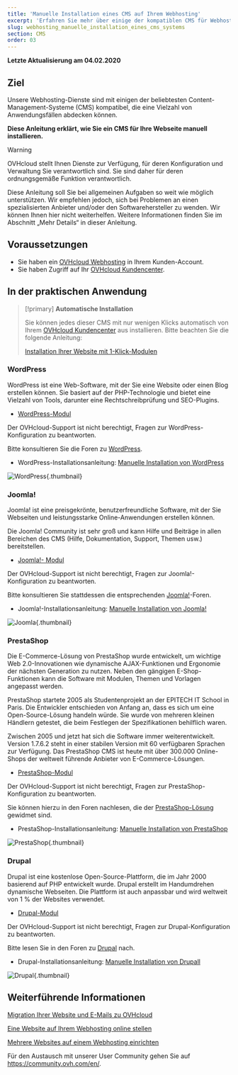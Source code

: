 ```yaml
---
title: 'Manuelle Installation eines CMS auf Ihrem Webhosting'
excerpt: 'Erfahren Sie mehr über einige der kompatiblen CMS für Webhostings'
slug: webhosting_manuelle_installation_eines_cms_systems
section: CMS
order: 03
---
```


**Letzte Aktualisierung am 04.02.2020**

## Ziel 

Unsere Webhosting-Dienste sind mit einigen der beliebtesten Content-Management-Systeme (CMS) kompatibel, die eine Vielzahl von Anwendungsfällen abdecken können.

**Diese Anleitung erklärt, wie Sie ein CMS für Ihre Webseite manuell installieren.**

> [!warning]
>OVHcloud stellt Ihnen Dienste zur Verfügung, für deren Konfiguration und Verwaltung Sie verantwortlich sind. Sie sind daher für deren ordnungsgemäße Funktion verantwortlich.
>
>Diese Anleitung soll Sie bei allgemeinen Aufgaben so weit wie möglich unterstützen. Wir empfehlen jedoch, sich bei Problemen an einen spezialisierten Anbieter und/oder den Softwarehersteller zu wenden. Wir können Ihnen hier nicht weiterhelfen. Weitere Informationen finden Sie im Abschnitt „Mehr Details“ in dieser Anleitung.
>

## Voraussetzungen

- Sie haben ein [OVHcloud Webhosting](https://www.ovhcloud.com/de/web-hosting/) in Ihrem Kunden-Account.
- Sie haben Zugriff auf Ihr [OVHcloud Kundencenter](https://www.ovh.com/auth/?action=gotomanager&from=https://www.ovh.de/&ovhSubsidiary=de).

## In der praktischen Anwendung


> [!primary]
>**Automatische Installation**
>
>Sie können jedes dieser CMS mit nur wenigen Klicks automatisch von Ihrem [OVHcloud Kundencenter](https://www.ovh.com/auth/?action=gotomanager&from=https://www.ovh.de/&ovhSubsidiary=de) aus installieren. Bitte beachten Sie die folgende Anleitung:
>
>[Installation Ihrer Website mit 1-Klick-Modulen](../webhosting_installation_von_webhosting-modulen/)
>


### WordPress
WordPress ist eine Web-Software, mit der Sie eine Website oder einen Blog erstellen können. Sie basiert auf der PHP-Technologie und bietet eine Vielzahl von Tools, darunter eine Rechtschreibprüfung und SEO-Plugins.


- [WordPress-Modul](https://www.ovhcloud.com/de/web-hosting/uc-wordpress-website/)

Der OVHcloud-Support ist nicht berechtigt, Fragen zur WordPress-Konfiguration zu beantworten.


Bitte konsultieren Sie die Foren zu [WordPress](https://wordpress.org/support/).


- WordPress-Installationsanleitung: [Manuelle Installation von WordPress](https://docs.ovh.com/gb/en/hosting/cms_manually_install_wordpress)



![WordPress](images/3379.png){.thumbnail}


### Joomla!
Joomla! ist eine preisgekrönte, benutzerfreundliche Software, mit der Sie Webseiten und leistungsstarke Online-Anwendungen erstellen können.

Die Joomla! Community ist sehr groß und kann Hilfe und Beiträge in allen Bereichen des CMS (Hilfe, Dokumentation, Support, Themen usw.) bereitstellen.


- [Joomla!- Modul](https://www.ovhcloud.com/de/web-hosting/uc-joomla-website/)

Der OVHcloud-Support ist nicht berechtigt, Fragen zur Joomla!-Konfiguration zu beantworten.


Bitte konsultieren Sie stattdessen die entsprechenden [Joomla!](http://forum.joomla.org/)-Foren. 

- Joomla!-Installationsanleitung: [Manuelle Installation von Joomla!](https://docs.ovh.com/gb/en/hosting/cms_manually_install_joomla)

![Joomla](images/3380.png){.thumbnail}


### PrestaShop
Die E-Commerce-Lösung von PrestaShop wurde entwickelt, um wichtige Web 2.0-Innovationen wie dynamische AJAX-Funktionen und Ergonomie der nächsten Generation zu nutzen. Neben den gängigen E-Shop-Funktionen kann die Software mit Modulen, Themen und Vorlagen angepasst werden. 

PrestaShop startete 2005 als Studentenprojekt an der EPITECH IT School in Paris. Die Entwickler entschieden von Anfang an, dass es sich um eine Open-Source-Lösung handeln würde. Sie wurde von mehreren kleinen Händlern getestet, die beim Festlegen der Spezifikationen behilflich waren.

Zwischen 2005 und jetzt hat sich die Software immer weiterentwickelt. Version 1.7.6.2 steht in einer stabilen Version mit 60 verfügbaren Sprachen zur Verfügung. Das PrestaShop CMS ist heute mit über 300.000 Online-Shops der weltweit führende Anbieter von E-Commerce-Lösungen.


- [PrestaShop-Modul](https://www.ovhcloud.com/de/web-hosting/uc-prestashop-website/)

Der OVHcloud-Support ist nicht berechtigt, Fragen zur PrestaShop-Konfiguration zu beantworten.

Sie können hierzu in den Foren nachlesen, die der [PrestaShop-Lösung](https://www.prestashop.com/forums/) gewidmet sind.

- PrestaShop-Installationsanleitung: [Manuelle Installation von PrestaShop](https://docs.ovh.com/gb/en/hosting/cms_manually_install_prestashop)

![PrestaShop](images/3381.png){.thumbnail}


### Drupal
Drupal ist eine kostenlose Open-Source-Plattform, die im Jahr 2000 basierend auf PHP entwickelt wurde. Drupal erstellt im Handumdrehen dynamische Webseiten. Die Plattform ist auch anpassbar und wird weltweit von 1 % der Websites verwendet. 

-  [Drupal-Modul](https://www.ovhcloud.com/de/web-hosting/uc-drupal-website/)

Der OVHcloud-Support ist nicht berechtigt, Fragen zur Drupal-Konfiguration zu beantworten.

Bitte lesen Sie in den Foren zu [Drupal](https://www.drupal.org) nach.

-  Drupal-Installationsanleitung: [Manuelle Installation von Drupall](https://docs.ovh.com/de/hosting/cms_manuelle_installation_von_drupal/)


![Drupal](images/3382.png){.thumbnail}



## Weiterführende Informationen

[Migration Ihrer Website und E-Mails zu OVHcloud](../migration-ihrer-website-zu-ovh/)

[Eine Website auf Ihrem Webhosting online stellen](../webhosting_meine_seite_online_stellen/)

[Mehrere Websites auf einem Webhosting einrichten](../multisites-mehrere-websites-konfigurieren/)

Für den Austausch mit unserer User Community gehen Sie auf  <https://community.ovh.com/en/>.
